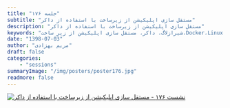 ```yaml
---
title: "جلسه ۱۷۶"
subtitle: "مستقل سازی اپلیکیشن از زیرساخت با استفاده از داکر"
description: "مستقل سازی اپلیکیشن از زیرساخت با استفاده از داکر"
keywords: "شیرازلاگ، داکر، مستقل سازی اپلیکیشن از زیر ساخت،Docker،Linux،لینوکس،Linux"
date: "1398-07-03"
author: "مریم بهزادی"
draft: false
categories:
    - "sessions"
summaryImage: "/img/posters/poster176.jpg"
readmore: false
---
```

[![نشست ۱۷۶ - مستقل سازی اپلیکیشن از زیرساخت با استفاده از داکر](/img/posters/poster176.jpg)](/img/posters/poster176.jpg)